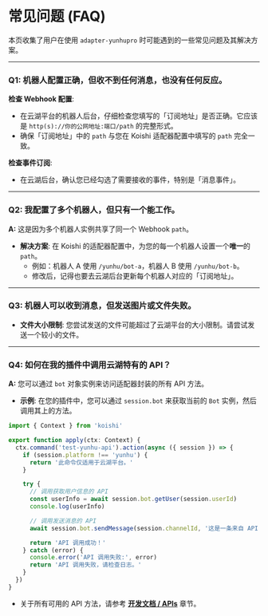 # 常见问题 (FAQ)

本页收集了用户在使用 `adapter-yunhupro` 时可能遇到的一些常见问题及其解决方案。

---

### Q1: 机器人配置正确，但收不到任何消息，也没有任何反应。

**检查 Webhook 配置**:
*   在云湖平台的机器人后台，仔细检查您填写的「订阅地址」是否正确。它应该是 `http(s)://你的公网地址:端口/path` 的完整形式。
*   确保「订阅地址」中的 `path` 与您在 Koishi 适配器配置中填写的 `path` 完全一致。

**检查事件订阅**:
*   在云湖后台，确认您已经勾选了需要接收的事件，特别是「消息事件」。

---

### Q2: 我配置了多个机器人，但只有一个能工作。

**A:** 这是因为多个机器人实例共享了同一个 Webhook `path`。

*   **解决方案**: 在 Koishi 的适配器配置中，为您的每一个机器人设置一个**唯一**的 `path`。
    *   例如：机器人 A 使用 `/yunhu/bot-a`，机器人 B 使用 `/yunhu/bot-b`。
    *   修改后，记得也要去云湖后台更新每个机器人对应的「订阅地址」。

---

### Q3: 机器人可以收到消息，但发送图片或文件失败。

*   **文件大小限制**: 您尝试发送的文件可能超过了云湖平台的大小限制。请尝试发送一个较小的文件。

---

### Q4: 如何在我的插件中调用云湖特有的 API？

**A:** 您可以通过 `bot` 对象实例来访问适配器封装的所有 API 方法。

*   **示例**: 在您的插件中，您可以通过 `session.bot` 来获取当前的 `Bot` 实例，然后调用其上的方法。

```typescript
import { Context } from 'koishi'

export function apply(ctx: Context) {
  ctx.command('test-yunhu-api').action(async ({ session }) => {
    if (session.platform !== 'yunhu') {
      return '此命令仅适用于云湖平台。'
    }

    try {
      // 调用获取用户信息的 API
      const userInfo = await session.bot.getUser(session.userId)
      console.log(userInfo)

      // 调用发送消息的 API
      await session.bot.sendMessage(session.channelId, '这是一条来自 API 调用的消息。')

      return 'API 调用成功！'
    } catch (error) {
      console.error('API 调用失败:', error)
      return 'API 调用失败，请检查日志。'
    }
  })
}
```

*   关于所有可用的 API 方法，请参考 [**开发文档 / APIs**](./../dev/apis.md) 章节。
